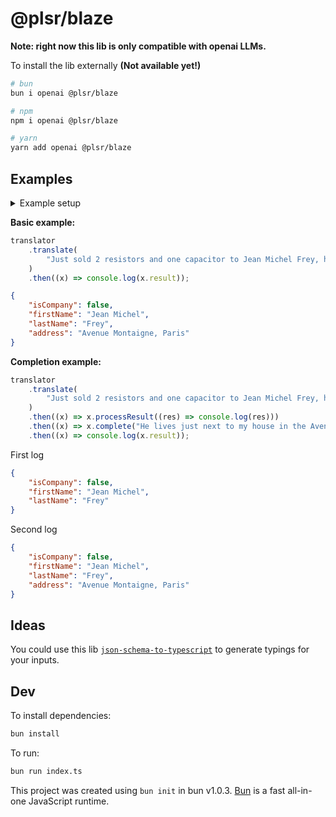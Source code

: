 # @plsr/blaze

**Note: right now this lib is only compatible with openai LLMs.**

To install the lib externally **(Not available yet!)**

```bash
# bun
bun i openai @plsr/blaze

# npm
npm i openai @plsr/blaze

# yarn
yarn add openai @plsr/blaze
```

## Examples

<details>
  <summary>Example setup</summary>
  
  ```typescript
  import OpenAI from "openai";
  import { Translator } from "@plsr/blaze";

  const openai = new OpenAI(); // Requires api key in environment
  const schema = {
      $schema: "http://json-schema.org/draft-07/schema#",
      title: "Client",
      description: "Schema representing a client.",
      type: "object",
      properties: {
          isCompany: {
              default: false,
              type: "boolean",
              description: "true if the client is a company.",
          },
          firstName: {
              type: "string",
              description: "First name of the client.",
          },
          lastName: {
              type: "string",
              description: "Last name of the client.",
          },
          companyName: {
              type: "string",
              description: "Name of the company.",
          },
          address: {
              type: "string",
              description: "Client's address.",
          },
          email: {
              type: "string",
              format: "email",
              description: "Client's email address.",
          },
          phone: {
              type: "string",
              description: "Client's telephone number.",
          },
      },
  };

  const translator = new Translator(openai, schema);
  ```

</details>

**Basic example:**

```typescript
translator
    .translate(
        "Just sold 2 resistors and one capacitor to Jean Michel Frey, he's a really good guy! He lives just next to my house in the Avenue Montaigne in Paris",
    )
    .then((x) => console.log(x.result));
```

```json
{
    "isCompany": false,
    "firstName": "Jean Michel",
    "lastName": "Frey",
    "address": "Avenue Montaigne, Paris"
}
```

**Completion example:**

```typescript
translator
    .translate(
        "Just sold 2 resistors and one capacitor to Jean Michel Frey, he's a really good guy!",
    )
    .then((x) => x.processResult((res) => console.log(res)))
    .then((x) => x.complete("He lives just next to my house in the Avenue Montaigne in Paris"))
    .then((x) => console.log(x.result));
```

First log

```json
{
    "isCompany": false,
    "firstName": "Jean Michel",
    "lastName": "Frey"
}
```

Second log

```json
{
    "isCompany": false,
    "firstName": "Jean Michel",
    "lastName": "Frey",
    "address": "Avenue Montaigne, Paris"
}
```

## Ideas

You could use this lib [`json-schema-to-typescript`](https://www.npmjs.com/package/json-schema-to-typescript) to generate typings for your inputs.

## Dev

To install dependencies:

```bash
bun install
```

To run:

```bash
bun run index.ts
```

This project was created using `bun init` in bun v1.0.3. [Bun](https://bun.sh) is a fast all-in-one JavaScript runtime.
